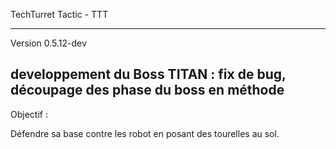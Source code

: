 TechTurret Tactic - TTT

---------------

Version 0.5.12-dev

developpement du Boss TITAN : fix de bug, découpage des phase du boss en méthode
----------------


Objectif : 

Défendre sa base contre les robot en posant des tourelles au sol.

